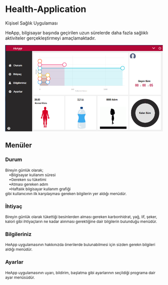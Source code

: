 # Health-Application
Kişisel Sağlık Uygulaması
<br>
<p>HeApp, bilgisayar başında geçirilen uzun sürelerde daha fazla sağlıklı aktiviteler gerçekleştirmeyi amaçlamaktadır.</p>
<img src="https://github.com/mtnylnky/Health-Application/blob/master/screenshot/pic1.png"/>
<h2>Menüler</h2>
<h3>Durum</h3>
<p style="font-size:12px;">Bireyin günlük olarak;<br>&emsp;•Bilgisayar kullanım süresi<br>&emsp;•Gereken su tüketimi<br>
  &emsp;•Atması gereken adım<br>&emsp;•Haftalık bilgisayar kullanım grafiği<br>gibi kullanıcının ilk karşılaşması gereken bilgilerin yer aldığı menüdür.</p>
<h3>İhtiyaç</h3>
<p style="font-size:12px;">Bireyin günlük olarak tükettiği besinlerden alması gereken karbonhidrat, yağ, lif, şeker, kalori
gibi ihtiyaçların ne kadar alınması gerektiğine dair bilgilerin bulunduğu menüdür.</p>
<h3>Bilgileriniz</h3>
<p style="font-size:12px;">HeApp uygulamasının hakkınızda önerilerde bulunabilmesi için sizden gerekn bilgileri aldığı menüdür.</p>
<h3>Ayarlar</h3>
<p style="font-size:12px;">HeApp uygulamasının uyarı, bildirim, başlatma gibi ayarlarının seçildiği programa dair ayar menüsüdür.</p>
